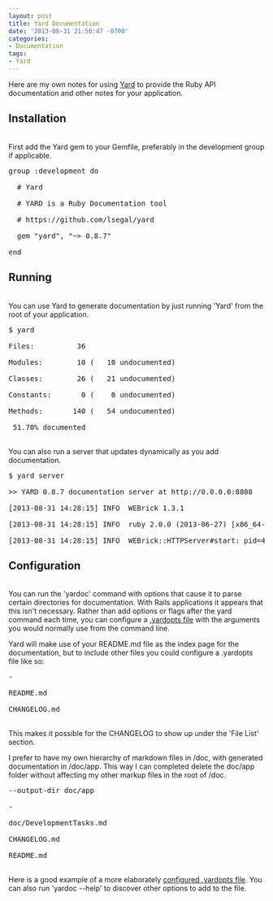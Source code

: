 ```yaml
---
layout: post
title: Yard Documentation
date: '2013-08-31 21:50:47 -0700'
categories:
- Documentation
tags:
- Yard
---
```

<p>Here are my own notes for using <a href="https://github.com/lsegal/yard" target="_blank">Yard</a> to provide the Ruby API documentation and other notes for your application.</p>
<h2>Installation</h2><br />
First add the Yard gem to your Gemfile, preferably in the development group if applicable.</p>
<pre class="brush:ruby">group :development do<br />
  # Yard<br />
  # YARD is a Ruby Documentation tool<br />
  # https://github.com/lsegal/yard<br />
  gem "yard", "~> 0.8.7"<br />
end</pre></p>
<h2>Running</h2><br />
You can use Yard to generate documentation by just running 'Yard' from the root of your application.</p>
<pre class="brush:shell">$ yard<br />
Files:          36<br />
Modules:        10 (   10 undocumented)<br />
Classes:        26 (   21 undocumented)<br />
Constants:       0 (    0 undocumented)<br />
Methods:       140 (   54 undocumented)<br />
 51.70% documented</pre><br />
You can also run a server that updates dynamically as you add documentation.</p>
<pre class="brush:shell">$ yard server<br />
>> YARD 0.8.7 documentation server at http://0.0.0.0:8808<br />
[2013-08-31 14:28:15] INFO  WEBrick 1.3.1<br />
[2013-08-31 14:28:15] INFO  ruby 2.0.0 (2013-06-27) [x86_64-darwin12.4.1]<br />
[2013-08-31 14:28:15] INFO  WEBrick::HTTPServer#start: pid=41901 port=8808</pre></p>
<h2>Configuration</h2><br />
You can run the 'yardoc' command with options that cause it to parse certain directories for documentation. With Rails applications it appears that this isn't necessary. Rather than add options or flags after the yard command each time, you can configure a <a href="https://github.com/lsegal/yard/blob/master/.yardopts" target="_blank">.yardopts file</a> with the arguments you would normally use from the command line.</p>
<p>Yard will make use of your README.md file as the index page for the documentation, but to include other files you could configure a .yardopts file like so:</p>
<pre class="brush:shell">-<br />
README.md<br />
CHANGELOG.md</pre><br />
This makes it possible for the CHANGELOG to show up under the 'File List' section.</p>
<p>I prefer to have my own hierarchy of markdown files in /doc, with generated documentation in /doc/app. This way I can completed delete the doc/app folder without affecting my other markup files in the root of /doc.</p>
<pre class="brush:shell">--output-dir doc/app<br />
-<br />
doc/DevelopmentTasks.md<br />
CHANGELOG.md<br />
README.md</pre><br />
Here is a good example of a more elaborately <a href="https://github.com/lsegal/yard/blob/master/.yardopts" target="_blank">configured .yardopts file</a>. You can also run 'yardoc --help' to discover other options to add to the file.</p>
